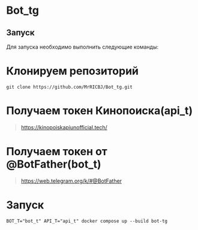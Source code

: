 # Bot_tg

## Запуск
Для запуска необходимо выполнить следующие команды:
# Клонируем репозиторий
```
git clone https://github.com/MrRICBJ/Bot_tg.git
```
# Получаем токен Кинопоиска(api_t)
> https://kinopoiskapiunofficial.tech/
# Получаем токен от @BotFather(bot_t)
> https://web.telegram.org/k/#@BotFather
# Запуск
```
BOT_T="bot_t" API_T="api_t" docker compose up --build bot-tg
```

